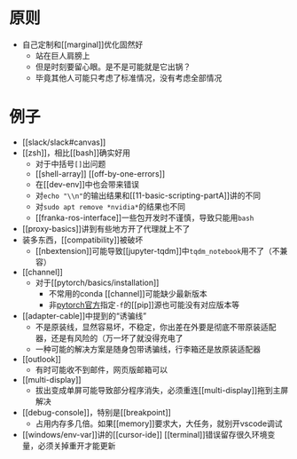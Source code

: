 # 原则
- 自己定制和[[marginal]]优化固然好
  - 站在巨人肩膀上
  - 但是时刻要留心眼。是不是可能就是它出锅？
  - 毕竟其他人可能只考虑了标准情况，没有考虑全部情况
# 例子
- [[slack/slack#canvas]]
- [[zsh]]，相比[[bash]]确实好用
  - 对于中括号`[]`出问题
  - [[shell-array]] [[off-by-one-errors]]
  - 在[[dev-env]]中也会带来错误
  - 对`echo "\\n"`的输出结果和[[11-basic-scripting-partA]]讲的不同
  - 对`sudo apt remove *nvidia*`的结果也不同
  - [[franka-ros-interface]]一些包开发时不谨慎，导致只能用`bash`
- [[proxy-basics]]讲到有些地方开了代理就上不了
- 装多东西，[[compatibility]]被破坏
  - [[nbextension]]可能导致[[jupyter-tqdm]]中`tqdm_notebook`用不了（不兼容）
- [[channel]]
  - 对于[[pytorch/basics/installation]]
    - 不常用的conda [[channel]]可能缺少最新版本
    - 非[pytorch官方](https://pytorch.org/get-started/previous-versions)指定`-f`的[[pip]]源也可能没有对应版本等
- [[adapter-cable]]中提到的“诱骗线”
  - 不是原装线，显然容易坏，不稳定，你出差在外要是彻底不带原装适配器，还是有风险的（万一坏了就没得充电了
  - 一种可能的解决方案是随身包带诱骗线，行李箱还是放原装适配器
- [[outlook]]
  - 有时可能收不到邮件，网页版邮箱可以
- [[multi-display]]
  - 拔出变成单屏可能导致部分程序消失，必须重连[[multi-display]]拖到主屏解决
- [[debug-console]]，特别是[[breakpoint]]
  - 占用内存多几倍。如果[[memory]]要求大，大任务，就别开vscode调试
- [[windows/env-var]]讲的[[cursor-ide]] [[terminal]]错误留存很久环境变量，必须关掉重开才能更新